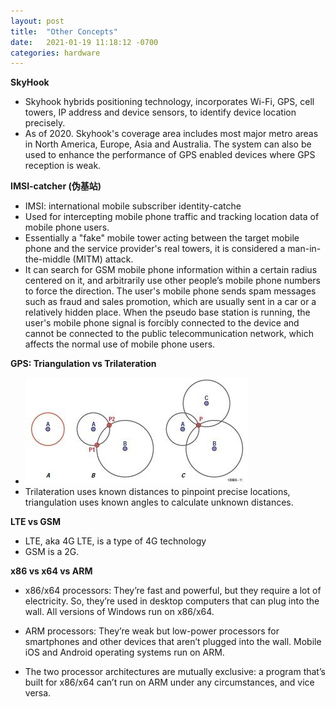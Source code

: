 ```yaml
---
layout: post
title:  "Other Concepts"
date:   2021-01-19 11:18:12 -0700
categories: hardware
---
```


__SkyHook__
* Skyhook hybrids positioning technology, incorporates Wi-Fi, GPS, cell towers, IP address and device sensors, to identify device location precisely.
* As of 2020. Skyhook's coverage area includes most major metro areas in North America, Europe, Asia and Australia. The system can also be used to enhance the performance of GPS enabled devices where GPS reception is weak.


__IMSI-catcher (伪基站)__
* IMSI: international mobile subscriber identity-catche
* Used for intercepting mobile phone traffic and tracking location data of mobile phone users.
* Essentially a "fake" mobile tower acting between the target mobile phone and the service provider's real towers, it is considered a man-in-the-middle (MITM) attack.
* It can search for GSM mobile phone information within a certain radius centered on it, and arbitrarily use other people’s mobile phone numbers to force the direction. The user's mobile phone sends spam messages such as fraud and sales promotion, which are usually sent in a car or a relatively hidden place. When the pseudo base station is running, the user's mobile phone signal is forcibly connected to the device and cannot be connected to the public telecommunication network, which affects the normal use of mobile phone users. 


__GPS: Triangulation vs Trilateration__
* !["assets/Triangulation.jpg"](/assets/images/Trilateration.jpg)
* Trilateration uses known distances to pinpoint precise locations, triangulation uses known angles to calculate unknown distances. 

__LTE vs GSM__
* LTE, aka 4G LTE, is a type of 4G technology
* GSM is a 2G. 


__x86 vs x64 vs ARM__
* x86/x64 processors: They’re fast and powerful, but they require a lot of electricity. So, they’re used in desktop computers that can plug into the wall. All versions of Windows run on x86/x64.

* ARM processors: They’re weak but low-power processors for smartphones and other devices that aren’t plugged into the wall. Mobile iOS and Android operating systems run on ARM.

* The two processor architectures are mutually exclusive: a program that’s built for x86/x64 can’t run on ARM under any circumstances, and vice versa.
